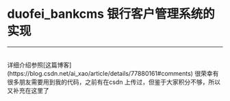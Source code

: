 # duofei_bankcms 银行客户管理系统的实现

---
<br>
详细介绍参照[这篇博客](https://blog.csdn.net/ai_xao/article/details/77880161#comments) 
很荣幸有很多朋友需要用到我的代码，之前有在csdn 上传过，但鉴于大家积分不够，所以又补充在这里了
